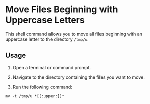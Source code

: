 # Move Files Beginning with Uppercase Letters

This shell command allows you to move all files beginning with an uppercase letter to the directory `/tmp/u`.

## Usage

1. Open a terminal or command prompt.

2. Navigate to the directory containing the files you want to move.

3. Run the following command:

```shell
mv -t /tmp/u *[[:upper:]]*

